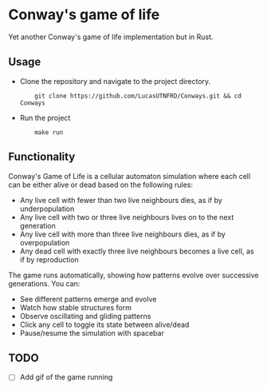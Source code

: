 # Conway's game of life
Yet another Conway's game of life implementation but in Rust.

## Usage

- Clone the repository and navigate to the project directory.
  ```shell
      git clone https://github.com/LucasUTNFRD/Conways.git && cd Conways
  ```
- Run the project
  ```shell
      make run
  ```

## Functionality
Conway's Game of Life is a cellular automaton simulation where each cell can be either alive or dead based on the following rules:

- Any live cell with fewer than two live neighbours dies, as if by underpopulation
- Any live cell with two or three live neighbours lives on to the next generation
- Any live cell with more than three live neighbours dies, as if by overpopulation
- Any dead cell with exactly three live neighbours becomes a live cell, as if by reproduction

The game runs automatically, showing how patterns evolve over successive generations. You can:

- See different patterns emerge and evolve
- Watch how stable structures form
- Observe oscillating and gliding patterns
- Click any cell to toggle its state between alive/dead
- Pause/resume the simulation with spacebar

## TODO
- [ ] Add gif of the game running

